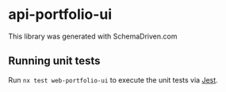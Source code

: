 
# api-portfolio-ui

This library was generated with SchemaDriven.com

## Running unit tests

Run `nx test web-portfolio-ui` to execute the unit tests via [Jest](https://jestjs.io).

